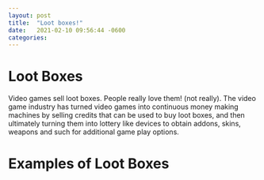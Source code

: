 ```yaml
---
layout: post
title:  "Loot boxes!"
date:   2021-02-10 09:56:44 -0600
categories: 
---
```

# Loot Boxes

Video games sell loot boxes. People really love them! (not really). The video game industry has turned video games into continuous money making machines by selling credits that can be used to buy loot boxes, and then ultimately turning them into lottery like devices to obtain addons, skins, weapons and such for additional game play options.

# Examples of Loot Boxes